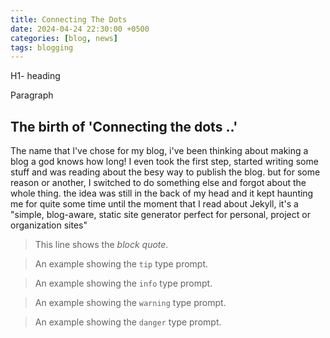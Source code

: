 ```yaml
---
title: Connecting The Dots
date: 2024-04-24 22:30:00 +0500
categories: [blog, news]
tags: blogging
---
```


H1- heading

Paragraph

<h2>The birth of 'Connecting the dots ..' </h2>

<p>
The name that I've chose for my blog, i've been thinking about making a blog a god knows how long! 
I even took the first step, started writing some stuff and was reading about the besy way to publish the blog. but for some reason or another, I switched to do something else and forgot about the whole thing. the idea was still in the back of my head and it kept haunting me for quite some time until the moment that I read about Jekyll, it's a "simple, blog-aware, static site generator perfect for personal, project or organization sites" 
</p>


<blockquote>
    <p>This line shows the <em>block quote</em>.</p>
</blockquote>

<blockquote class="prompt-tip">
    <p>An example showing the <code class="language-plaintext highlighter-rouge">tip</code> type prompt.</p>
</blockquote>

<blockquote class="prompt-info">
    <p>An example showing the <code class="language-plaintext highlighter-rouge">info</code> type prompt.</p>
</blockquote>

<blockquote class="prompt-warning">
    <p>An example showing the <code class="language-plaintext highlighter-rouge">warning</code> type prompt.</p>
</blockquote>

<blockquote class="prompt-danger">
    <p>An example showing the <code class="language-plaintext highlighter-rouge">danger</code> type prompt.</p>
</blockquote>
